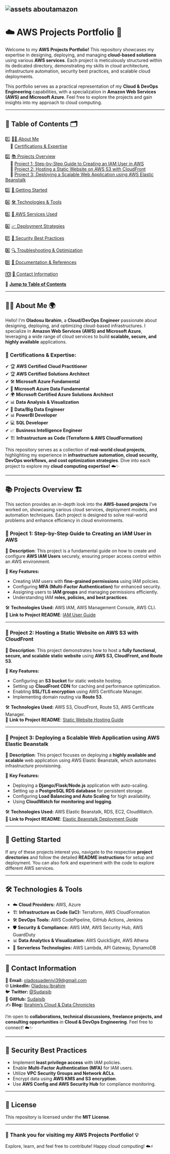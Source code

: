 ![assets aboutamazon](https://github.com/user-attachments/assets/c82fe762-01ad-42b5-bfa5-65e553698bcb)
---


# ☁️ **AWS Projects Portfolio** 🚀  


Welcome to my **AWS Projects Portfolio!** This repository showcases my expertise in designing, deploying, and managing **cloud-based solutions** using various **AWS services**. Each project is meticulously structured within its dedicated directory, demonstrating my skills in cloud architecture, infrastructure automation, security best practices, and scalable cloud deployments.  

This portfolio serves as a practical representation of my **Cloud & DevOps Engineering** capabilities, with a specialization in **Amazon Web Services (AWS) and Microsoft Azure**. Feel free to explore the projects and gain insights into my approach to cloud computing.  

---

## 📌 **Table of Contents** 🗂️  

1️⃣ [👨‍💻 About Me](#-about-me)  
&nbsp;&nbsp;&nbsp;&nbsp;🔹 [Certifications & Expertise](#-certifications--expertise)  

2️⃣ [📚 Projects Overview](#-projects-overview)  
&nbsp;&nbsp;&nbsp;&nbsp;🔹 [Project 1: Step-by-Step Guide to Creating an IAM User in AWS](#-project-1-step-by-step-guide-to-creating-an-iam-user-in-aws)  
&nbsp;&nbsp;&nbsp;&nbsp;🔹 [Project 2: Hosting a Static Website on AWS S3 with CloudFront](#-project-2-hosting-a-static-website-on-aws-s3-with-cloudfront)  
&nbsp;&nbsp;&nbsp;&nbsp;🔹 [Project 3: Deploying a Scalable Web Application using AWS Elastic Beanstalk](#-project-3-deploying-a-scalable-web-application-using-aws-elastic-beanstalk)  

3️⃣ [📂 Getting Started](#-getting-started)  

4️⃣ [🛠 Technologies & Tools](#-technologies--tools)  

5️⃣ [🚀 AWS Services Used](#-aws-services-used)  

6️⃣ [📈 Deployment Strategies](#-deployment-strategies)  

7️⃣ [🔐 Security Best Practices](#-security-best-practices)  

8️⃣ [🔍 Troubleshooting & Optimization](#-troubleshooting--optimization)  

9️⃣ [📜 Documentation & References](#-documentation--references)  

🔟 [📩 Contact Information](#-contact-information)  

📖 **[Jump to Table of Contents](#-table-of-contents)**  

---

## 👨‍💻 **About Me** 🌍  

Hello! I'm **Oladosu Ibrahim**, a **Cloud/DevOps Engineer** passionate about designing, deploying, and optimizing cloud-based infrastructures. I specialize in **Amazon Web Services (AWS) and Microsoft Azure**, leveraging a wide range of cloud services to build **scalable, secure, and highly available** applications.  

### 🔹 **Certifications & Expertise:**  

✔ 🏆 **AWS Certified Cloud Practitioner**  
✔ 🏆 **AWS Certified Solutions Architect**  
✔ 🛠️ **Microsoft Azure Fundamental**  
✔ 🚀 **Microsoft Azure Data Fundamental**  
✔ 🌍 **Microsoft Certified Azure Solutions Architect**  
✔ 📊 **Data Analysis & Visualization**  
✔ 📂 **Data/Big Data Engineer**  
✔ 📊 **PowerBI Developer**  
✔ 💻 **SQL Developer**  
✔ 📈 **Business Intelligence Engineer**  
✔ 🏗️ **Infrastructure as Code (Terraform & AWS CloudFormation)**  

This repository serves as a collection of **real-world cloud projects**, highlighting my experience in **infrastructure automation, cloud security, DevOps workflows, and cost optimization strategies**. Dive into each project to explore my **cloud computing expertise!** ☁️✨  

---

## 📚 **Projects Overview** 🏗️  

This section provides an in-depth look into the **AWS-based projects** I’ve worked on, showcasing various cloud services, deployment models, and automation techniques. Each project is designed to solve real-world problems and enhance efficiency in cloud environments.  

### 🔹 **Project 1: Step-by-Step Guide to Creating an IAM User in AWS**  

📌 **Description**: This project is a fundamental guide on how to create and configure **AWS IAM Users** securely, ensuring proper access control within an AWS environment.  

🔹 **Key Features:**  
- Creating IAM users with **fine-grained permissions** using IAM policies.  
- Configuring **MFA (Multi-Factor Authentication)** for enhanced security.  
- Assigning users to **IAM groups** and managing permissions efficiently.  
- Understanding IAM **roles, policies, and best practices**.  

🛠 **Technologies Used:** AWS IAM, AWS Management Console, AWS CLI.  
📖 **Link to Project README**: [IAM User Guide](#)  

---

### 🔹 **Project 2: Hosting a Static Website on AWS S3 with CloudFront**  

📌 **Description**: This project demonstrates how to host a **fully functional, secure, and scalable static website** using **AWS S3, CloudFront, and Route 53**.  

🔹 **Key Features:**  
- Configuring an **S3 bucket** for static website hosting.  
- Setting up **CloudFront CDN** for caching and performance optimization.  
- Enabling **SSL/TLS encryption** using AWS Certificate Manager.  
- Implementing domain routing via **Route 53**.  

🛠 **Technologies Used:** AWS S3, CloudFront, Route 53, AWS Certificate Manager.  
📖 **Link to Project README**: [Static Website Hosting Guide](#)  

---

### 🔹 **Project 3: Deploying a Scalable Web Application using AWS Elastic Beanstalk**  

📌 **Description**: This project focuses on deploying a **highly available and scalable** web application using AWS Elastic Beanstalk, which automates infrastructure provisioning.  

🔹 **Key Features:**  
- Deploying a **Django/Flask/Node.js** application with auto-scaling.  
- Setting up a **PostgreSQL RDS database** for persistent storage.  
- Configuring **Load Balancing and Auto Scaling** for high availability.  
- Using **CloudWatch for monitoring and logging**.  

🛠 **Technologies Used:** AWS Elastic Beanstalk, RDS, EC2, CloudWatch.  
📖 **Link to Project README**: [Elastic Beanstalk Deployment Guide](#)  

---

## 📂 **Getting Started**  

If any of these projects interest you, navigate to the respective **project directories** and follow the detailed **README instructions** for setup and deployment. You can also fork and experiment with the code to explore different AWS services.  

---

## 🛠 **Technologies & Tools**  

- ☁️ **Cloud Providers:** AWS, Azure  
- 🏗 **Infrastructure as Code (IaC):** Terraform, AWS CloudFormation  
- 🛠 **DevOps Tools:** AWS CodePipeline, GitHub Actions, Jenkins  
- 🛡 **Security & Compliance:** AWS IAM, AWS Security Hub, AWS GuardDuty  
- 📊 **Data Analytics & Visualization:** AWS QuickSight, AWS Athena  
- 🚀 **Serverless Technologies:** AWS Lambda, API Gateway, DynamoDB  

---
## 📩 **Contact Information**  

📧 **Email:** [oladosuadeniyi39@gmail.com](mailto:oladosuadeniyi39@gmail.com)  
🌐 **LinkedIn:** [Oladosu Ibrahim](https://www.linkedin.com/in/oladosu-ibrahim)  
🐦 **Twitter:** [@Sudaisib](https://twitter.com/Sudaisib)  
📂 **GitHub:** [Sudaisib](https://github.com/Sudaisib)  
✍️ **Blog:** [Ibrahim’s Cloud & Data Chronicles](https://sudais.hashnode.dev/)  

I’m open to **collaborations, technical discussions, freelance projects, and consulting opportunities** in **Cloud & DevOps Engineering**. Feel free to connect! ☁️✨  

---
## 🔐 **Security Best Practices**  

- Implement **least privilege access** with IAM policies.  
- Enable **Multi-Factor Authentication (MFA)** for IAM users.  
- Utilize **VPC Security Groups and Network ACLs**.  
- Encrypt data using **AWS KMS and S3 encryption**.  
- Use **AWS Config and AWS Security Hub** for compliance monitoring.  

---


## 📜 **License**  

This repository is licensed under the **MIT License**.  

---

### 🚀 **Thank you for visiting my AWS Projects Portfolio!** 💡  

Explore, learn, and feel free to contribute! Happy cloud computing! ☁️⚡
